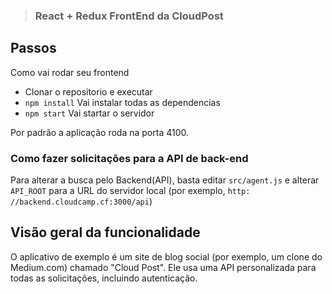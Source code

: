 > ### React + Redux FrontEnd da CloudPost


## Passos

Como vai rodar seu frontend

- Clonar o repositorio e executar
- `npm install` Vai instalar todas as dependencias
- `npm start` Vai startar o servidor

Por padrão a aplicação roda na porta 4100.
 

### Como fazer solicitações para a API de back-end

Para alterar a busca pelo Backend(API), basta editar `src/agent.js` e alterar` API_ROOT` para a URL do servidor local (por exemplo, `http: //backend.cloudcamp.cf:3000/api`)


## Visão geral da funcionalidade

O aplicativo de exemplo é um site de blog social (por exemplo, um clone do Medium.com) chamado "Cloud Post". Ele usa uma API personalizada para todas as solicitações, incluindo autenticação. 
